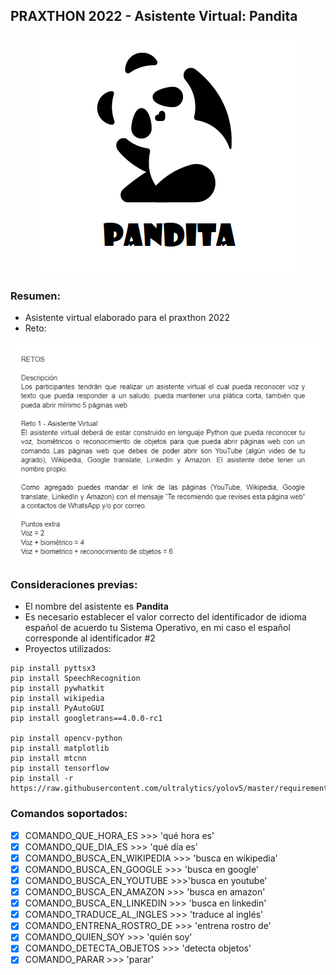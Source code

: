 ## PRAXTHON 2022 - Asistente Virtual: **Pandita**

<p align="center">
  <img src="https://github.com/badillo-christian/praxthon_2022/blob/main/blob/master/panda.png?raw=true" alt="Sublime's custom image"/>
</p>

### Resumen:

  * Asistente virtual elaborado para el praxthon 2022
  * Reto:

<p align="center">
  <img src="https://github.com/badillo-christian/praxthon_2022/blob/main/blob/master/requerimiento.jpeg?raw=true" alt="Sublime's custom image"/>
</p>

### Consideraciones previas:
  * El nombre del asistente es **Pandita**
  * Es necesario establecer el valor correcto del identificador de idioma español de acuerdo tu Sistema Operativo, en mi caso el español corresponde al identificador #2
  * Proyectos utilizados: 

````
pip install pyttsx3
pip install SpeechRecognition
pip install pywhatkit
pip install wikipedia
pip install PyAutoGUI
pip install googletrans==4.0.0-rc1

pip install opencv-python
pip install matplotlib
pip install mtcnn
pip install tensorflow
pip install -r https://raw.githubusercontent.com/ultralytics/yolov5/master/requirements.txt
````

### Comandos soportados:

- [x] COMANDO_QUE_HORA_ES >>> 'qué hora es'
- [x] COMANDO_QUE_DIA_ES >>> 'qué día es'
- [x] COMANDO_BUSCA_EN_WIKIPEDIA >>> 'busca en wikipedia'
- [x] COMANDO_BUSCA_EN_GOOGLE >>> 'busca en google'
- [x] COMANDO_BUSCA_EN_YOUTUBE >>>'busca en youtube'
- [x] COMANDO_BUSCA_EN_AMAZON >>> 'busca en amazon'
- [x] COMANDO_BUSCA_EN_LINKEDIN >>> 'busca en linkedin'
- [x] COMANDO_TRADUCE_AL_INGLES >>> 'traduce al inglés'
- [x] COMANDO_ENTRENA_ROSTRO_DE >>> 'entrena rostro de'
- [x] COMANDO_QUIEN_SOY >>> 'quién soy'
- [x] COMANDO_DETECTA_OBJETOS >>> 'detecta objetos'
- [x] COMANDO_PARAR >>> 'parar'